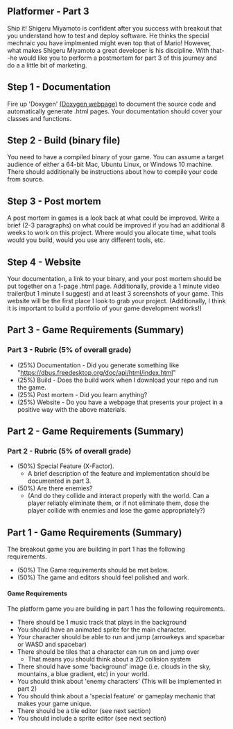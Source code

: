 ## Platformer - Part 3

Ship it! Shigeru Miyamoto is confident after you success with breakout that you understand how to test and deploy software. He thinks the special mechnaic you have implmented might even top that of Mario! However, what makes Shigeru Miyamoto a great developer is his discipline. With that--he would like you to perform a postmortem for part 3 of this journey and do a a little bit of marketing. 


## Step 1 - Documentation
Fire up 'Doxygen' <a href="http://www.stack.nl/~dimitri/doxygen/">(Doxygen webpage)</a> to document the source code and automatically generate .html pages. Your documentation should cover your classes and functions.

## Step 2 - Build (binary file)
You need to have a compiled binary of your game. You can assume a target audience of either a 64-bit Mac, Ubuntu Linux, or Windows 10 machine. There should additionally be instructions about how to compile your code from source.

## Step 3 - Post mortem
A post mortem in games is a look back at what could be improved. Write a brief (2-3 paragraphs) on what could be improved if you had an additional 8 weeks to work on this project. Where would you allocate time, what tools would you build, would you use any different tools, etc.

## Step 4 - Website
Your documentation, a link to your binary, and your post mortem should be put together on a 1-page .html page. Additionally, provide a 1 minute video trailer(but 1 minute I suggest) and at least 3 screenshots of your game. This website will be the first place I look to grab your project. (Additionally, I think it is important to build a portfolio of your game development works!)

## Part 3 - Game Requirements (Summary)
### Part 3 - Rubric (5% of overall grade)

* (25%) Documentation - Did you generate something like "https://dbus.freedesktop.org/doc/api/html/index.html"
* (25%) Build - Does the build work when I download your repo and run the game.
* (25%) Post mortem - Did you learn anything?
* (25%) Website - Do you have a webpage that presents your project in a positive way with the above materials.

## Part 2 - Game Requirements (Summary)

### Part 2 - Rubric (5% of overall grade)

* (50%) Special Feature (X-Factor).
  * A brief description of the feature and implementation should be documented in part 3.
* (50%) Are there enemies? 
  * (And do they collide and interact properly with the world. Can a player reliably eliminate them, or if not eliminate them, dose the player collide with enemies and lose the game appropriately?)

## Part 1 - Game Requirements (Summary)

The breakout game you are building in part 1 has the following requirements.
* (50%) The Game requirements should be met below.
* (50%) The game and editors should feel polished and work.

#### Game Requirements

The platform game you are building in part 1 has the following requirements.

- There should be 1 music track that plays in the background
- You should have an animated sprite for the main character.
- Your character should be able to run and jump (arrowkeys and spacebar or WASD and spacebar)
- There should be tiles that a character can run on and jump over
  - That means you should think about a 2D collision system
- There should have some 'background' image (i.e. clouds in the sky, mountains, a blue gradient, etc) in your world.
- You should think about 'enemy characters' (This will be implemented in part 2)
- You should think about a 'special feature' or gameplay mechanic that makes your game unique.
- There should be a tile editor (see next section)
- You should include a sprite editor (see next section)

